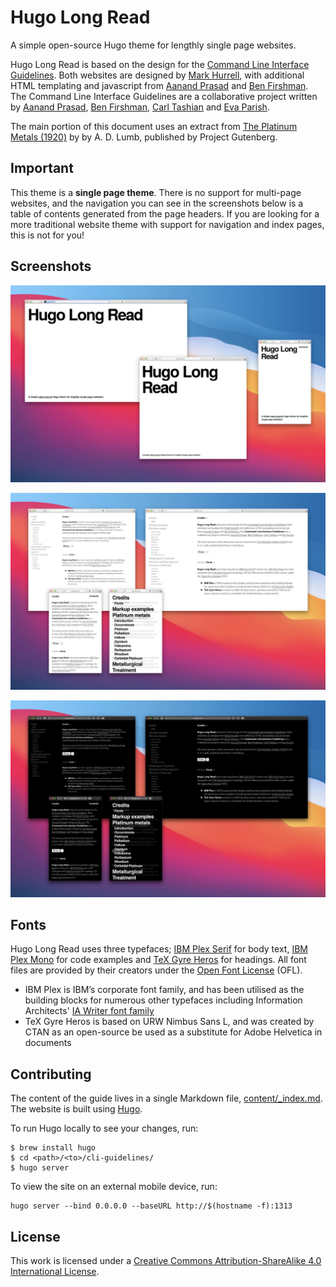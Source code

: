 # Hugo Long Read

A simple open-source Hugo theme for lengthly single page websites.

Hugo Long Read is based on the design for the [Command Line Interface Guidelines](https://clig.dev/). Both websites are designed by [Mark Hurrell](https://mhurrell.co.uk/), with additional HTML templating and javascript from [Aanand Prasad](https://twitter.com/aanandprasad) and [Ben Firshman](https://twitter.com/bfirsh). The Command Line Interface Guidelines are a collaborative project written by [Aanand Prasad](https://twitter.com/aanandprasad), [Ben Firshman](https://twitter.com/bfirsh), [Carl Tashian](https://twitter.com/tashian) and [Eva Parish](https://twitter.com/evpari).

The main portion of this document uses an extract from [The Platinum Metals (1920)](https://www.gutenberg.org/files/64068/64068-h/64068-h.htm) by by A. D. Lumb, published by Project Gutenberg.

## Important

This theme is a **single page theme**. There is no support for multi-page websites, and the navigation you can see in the screenshots below is a table of contents generated from the page headers. If you are looking for a more traditional website theme with support for navigation and index pages, this is not for you!

## Screenshots

![Template Header Area](https://raw.githubusercontent.com/ThinkMake/hugo-long-read/main/content/screenshot-1.jpg)

![Content and table of contents](https://raw.githubusercontent.com/ThinkMake/hugo-long-read/main/content/screenshot-2.jpg)

![Dark mode](https://raw.githubusercontent.com/ThinkMake/hugo-long-read/main/content/screenshot-3.jpg)

## Fonts

Hugo Long Read uses three typefaces; [IBM Plex Serif](https://github.com/IBM/plex/tree/master/IBM-Plex-Serif) for body text, [IBM Plex Mono](https://github.com/IBM/plex/tree/master/IBM-Plex-Mono) for code examples and [TeX Gyre Heros](https://ctan.org/pkg/tex-gyre-heros) for headings. All font files are provided by their creators under the [Open Font License](https://www.ctan.org/license/ofl) (OFL).

- IBM Plex is IBM’s corporate font family, and has been utilised as the building blocks for numerous other typefaces including Information Architects' [IA Writer font family](https://ia.net/writer/blog/a-typographic-christmas)
- TeX Gyre Heros is based on URW Nimbus Sans L, and was created by CTAN as an open-source be used as a substitute for Adobe Helvetica in documents

## Contributing

The content of the guide lives in a single Markdown file, [content/_index.md](content/_index.md).
The website is built using [Hugo](https://gohugo.io/).

To run Hugo locally to see your changes, run:

```
$ brew install hugo
$ cd <path>/<to>/cli-guidelines/
$ hugo server
```

To view the site on an external mobile device, run:

```
hugo server --bind 0.0.0.0 --baseURL http://$(hostname -f):1313
```

<!-- TODO: add contact info (how to reach the CLIG creators with questions) -->

## License

This work is licensed under a
[Creative Commons Attribution-ShareAlike 4.0 International License](http://creativecommons.org/licenses/by-sa/4.0/).
